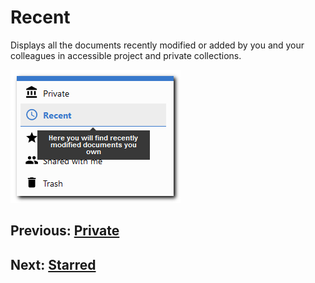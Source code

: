 # Recent 

Displays all the documents recently modified or added by you and your colleagues in accessible project and private collections.

![Recent documents menu](img/recent-docs.png) 

## Previous: [Private](./private.md)
## Next: [Starred](./starred.md)